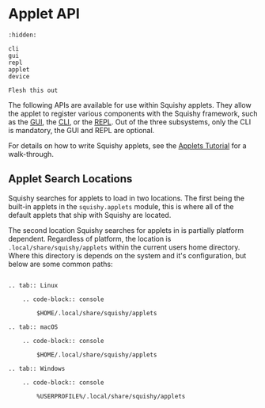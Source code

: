 # Applet API

```{toctree}
:hidden:

cli
gui
repl
applet
device
```

```{todo}
Flesh this out
```

The following APIs are available for use within Squishy applets. They allow the applet
to register various components with the Squishy framework, such as the [GUI](./gui.md), the
[CLI](./cli.md), or the [REPL](./repl.md). Out of the three subsystems, only the CLI is mandatory, the GUI and REPL are optional.

For details on how to write Squishy applets, see the [Applets Tutorial](../../tutorials/applets/index.md) for a walk-through.

## Applet Search Locations

Squishy searches for applets to load in two locations. The first being the built-in applets in the `squishy.applets` module, this is where all of the default applets that ship with Squishy are located.

The second location Squishy searches for applets in is partially platform dependent. Regardless of platform, the location is `.local/share/squishy/applets` within the current users home directory. Where this directory is depends on the system and it's configuration, but below are some common paths:

```{eval-rst}

.. tab:: Linux

	.. code-block:: console

		$HOME/.local/share/squishy/applets

.. tab:: macOS

	.. code-block:: console

		$HOME/.local/share/squishy/applets

.. tab:: Windows

	.. code-block:: console

		%USERPROFILE%/.local/share/squishy/applets


```
